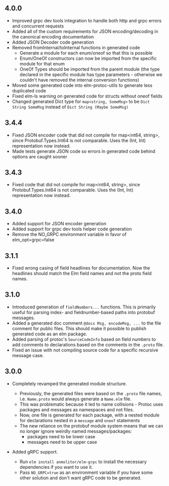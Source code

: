 ## 4.0.0

- Improved grpc dev tools integration to handle both http and grpc errors and concurrent requests
- Added all of the custom requirements for JSON encoding/decoding in the canonical encoding documentation
- Added JSON Decoder code generation
- Removed fromInternal/toInternal functions in generated code
  - Generate a module for each enum/oneof so that this is possible
  - Enum/OneOf constructors can now be imported from the specific module for that enum
  - OneOf Types should be imported from the parent module (the type declared in the specific module has type parameters - otherwise we couldn't have removed the internal conversion functions)
- Moved some generated code into elm-protoc-utils to generate less duplicated code
- Fixed elm-ls warning on generated code for structs without oneof fields
- Changed generated Dict type for `map<string, SomeMsg>` to be `Dict String SomeMsg` instead of `Dict String (Maybe SomeMsg)`   

## 3.4.4

- Fixed JSON encoder code that did not compile for map<int64, string>, since Protobuf.Types.Int64 is not comparable. Uses the (Int, Int) representation now instead.
- Made tests generate JSON code so errors in generated code behind options are caught sooner

## 3.4.3

- Fixed code that did not compile for map<int64, string>, since Protobuf.Types.Int64 is not comparable. Uses the (Int, Int) representation now instead.

## 3.4.0

- Added support for JSON encoder generation
- Added support for grpc dev tools helper code generation
- Remove the NO_GRPC environment variable in favor of elm_opt=grpc=false

## 3.1.1

- Fixed wrong casing of field headlines for documentation. Now the headlines should match the Elm field names and not the proto field names.

## 3.1.0

- Introduced generation of `fieldNumbers...` functions. This is primarily useful for parsing index- and fieldnumber-based paths into protobuf messages.
- Added a generated doc comment `@docs Msg, encodeMsg, ...` to the file comment for public files. This should make it possible to publish generated code as an elm package.
- Added parsing of protoc's `SourceCodeInfo` based on field numbers to add comments to declarations based on the comments in the `.proto` file.
- Fixed an issue with not compiling source code for a specific recursive message case.

## 3.0.0

- Completely revamped the generated module structure. 
  - Previously, the generated files were based on the `.proto` file names, i.e. `Name.proto` would always generate a `Name.elm` file.
  - This was problematic because it led to name collisions - Protoc uses packages and messages as namespaces and not files.
  - Now, one file is generated for each package, with a nested module for declarations nested in a `message` and `oneof` statements
  - The new reliance on the protobuf module system means that we can no longer ignore weirdly named messages/packages:
    - packages need to be lower case
    - messages need to be upper case

- Added gRPC support.
  - Run `elm install anmolitor/elm-grpc` to install the necessary dependencies if you want to use it.
  - Pass `NO_GRPC=true` as an environment variable if you have some other solution and don't want gRPC code to be generated. 
